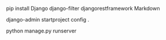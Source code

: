 pip install Django django-filter djangorestframework Markdown

django-admin startproject config .

python manage.py runserver

